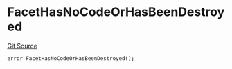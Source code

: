 # FacetHasNoCodeOrHasBeenDestroyed
[Git Source](https://github.com/thrackle-io/tron/blob/1ba87bf9bb403411ce677f8e83126c3bf8cfa713/src/client/token/handler/diamond/HandlerDiamond.sol)


```solidity
error FacetHasNoCodeOrHasBeenDestroyed();
```

